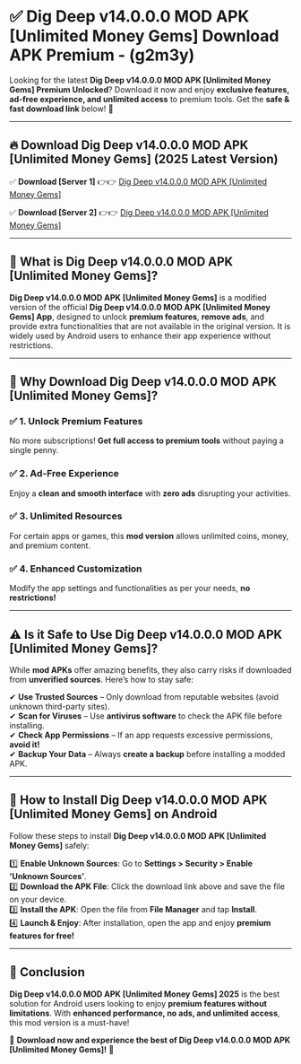 
# ✅ Dig Deep v14.0.0.0 MOD APK [Unlimited Money Gems] Download APK Premium -  (g2m3y) 

Looking for the latest **Dig Deep v14.0.0.0 MOD APK [Unlimited Money Gems] Premium Unlocked**? Download it now and enjoy **exclusive features, ad-free experience, and unlimited access** to premium tools. Get the **safe & fast download link** below! 🚀

---

## 🔥 Download Dig Deep v14.0.0.0 MOD APK [Unlimited Money Gems] (2025 Latest Version)

✅ **Download [Server 1]** 👉👉 [Dig Deep v14.0.0.0 MOD APK [Unlimited Money Gems] ](https://apkcomod.com?title=Dig_Deep_v14.0.0.0_MOD_APK_[Unlimited_Money_Gems])  

✅ **Download [Server 2]** 👉👉 [Dig Deep v14.0.0.0 MOD APK [Unlimited Money Gems] ](https://apkcomod.com?title=Dig_Deep_v14.0.0.0_MOD_APK_[Unlimited_Money_Gems])  


---

## 📌 What is Dig Deep v14.0.0.0 MOD APK [Unlimited Money Gems]?

**Dig Deep v14.0.0.0 MOD APK [Unlimited Money Gems]** is a modified version of the official **Dig Deep v14.0.0.0 MOD APK [Unlimited Money Gems] App**, designed to unlock **premium features**, **remove ads**, and provide extra functionalities that are not available in the original version. It is widely used by Android users to enhance their app experience without restrictions.

---

## 🌟 Why Download Dig Deep v14.0.0.0 MOD APK [Unlimited Money Gems]?

### ✅ 1. Unlock Premium Features
No more subscriptions! **Get full access to premium tools** without paying a single penny.

### ✅ 2. Ad-Free Experience
Enjoy a **clean and smooth interface** with **zero ads** disrupting your activities.

### ✅ 3. Unlimited Resources
For certain apps or games, this **mod version** allows unlimited coins, money, and premium content.

### ✅ 4. Enhanced Customization
Modify the app settings and functionalities as per your needs, **no restrictions!**

---

## ⚠️ Is it Safe to Use Dig Deep v14.0.0.0 MOD APK [Unlimited Money Gems]?

While **mod APKs** offer amazing benefits, they also carry risks if downloaded from **unverified sources**. Here’s how to stay safe:

✔ **Use Trusted Sources** – Only download from reputable websites (avoid unknown third-party sites).  
✔ **Scan for Viruses** – Use **antivirus software** to check the APK file before installing.  
✔ **Check App Permissions** – If an app requests excessive permissions, **avoid it!**  
✔ **Backup Your Data** – Always **create a backup** before installing a modded APK.

---

## 📲 How to Install Dig Deep v14.0.0.0 MOD APK [Unlimited Money Gems] on Android

Follow these steps to install **Dig Deep v14.0.0.0 MOD APK [Unlimited Money Gems]** safely:

1️⃣ **Enable Unknown Sources**: Go to **Settings > Security > Enable 'Unknown Sources'**.  
2️⃣ **Download the APK File**: Click the download link above and save the file on your device.  
3️⃣ **Install the APK**: Open the file from **File Manager** and tap **Install**.  
4️⃣ **Launch & Enjoy**: After installation, open the app and enjoy **premium features for free!**

---

## 🚀 Conclusion

**Dig Deep v14.0.0.0 MOD APK [Unlimited Money Gems] 2025** is the best solution for Android users looking to enjoy **premium features without limitations**. With **enhanced performance, no ads, and unlimited access**, this mod version is a must-have!

🔻 **Download now and experience the best of Dig Deep v14.0.0.0 MOD APK [Unlimited Money Gems]!** 🔻

